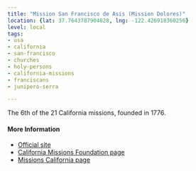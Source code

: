 ```yaml
---
title: "Mission San Francisco de Asis (Mission Dolores)"
location: {lat: 37.7643787904628, lng: -122.426918360256}
level: local
tags:
- usa
- california
- san-francisco
- churches
- holy-persons
- california-missions
- franciscans
- junipero-serra

---
```



The 6th of the 21 California missions, founded in 1776.

#### More Information

* [Official site](https://www.missiondolores.org/old-mission)
* [California Missions Foundation page](https://californiamissionsfoundation.org/mission-san-francisco-de-asis/)
* [Missions California page](https://www.missionscalifornia.com/missions/san-francisco-de-asis/)





